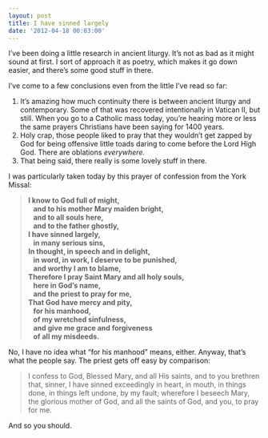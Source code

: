```yaml
---
layout: post
title: I have sinned largely
date: '2012-04-18 00:03:00'
---
```



I’ve been doing a little research in ancient liturgy. It’s not as bad as it might sound at first. I sort of approach it as poetry, which makes it go down easier, and there’s some good stuff in there.

I’ve come to a few conclusions even from the little I’ve read so far:

1. It’s amazing how much continuity there is between ancient liturgy and contemporary. Some of that was recovered intentionally in Vatican II, but still. When you go to a Catholic mass today, you’re hearing more or less the same prayers Christians have been saying for 1400 years.
2. Holy crap, those people liked to pray that they wouldn’t get zapped by God for being offensive little toads daring to come before the Lord High God. There are oblations *everywhere.*
3. That being said, there really is some lovely stuff in there.

I was particularly taken today by this prayer of confession from the York Missal:

> **I know to God full of might,  
>    and to his mother Mary maiden bright,  
>    and to all souls here,  
>    and to the father ghostly,  
> I have sinned largely,  
>    in many serious sins,  
> In thought, in speech and in delight,  
>    in word, in work, I deserve to be punished,  
>    and worthy I am to blame,  
> Therefore I pray Saint Mary and all holy souls,  
>    here in God’s name,  
>    and the priest to pray for me,  
> That God have mercy and pity,  
>    for his manhood,  
>    of my wretched sinfulness,  
>    and give me grace and forgiveness  
>    of all my misdeeds.**

No, I have no idea what “for his manhood” means, either. Anyway, that’s what the people say. The priest gets off easy by comparison:

> I confess to God, Blessed Mary, and all His saints, and to you brethren that, sinner, I have sinned exceedingly in heart, in mouth, in things done, in things left undone, by my fault; wherefore I beseech Mary, the glorious mother of God, and all the saints of God, and you, to pray for me.

And so you should.


